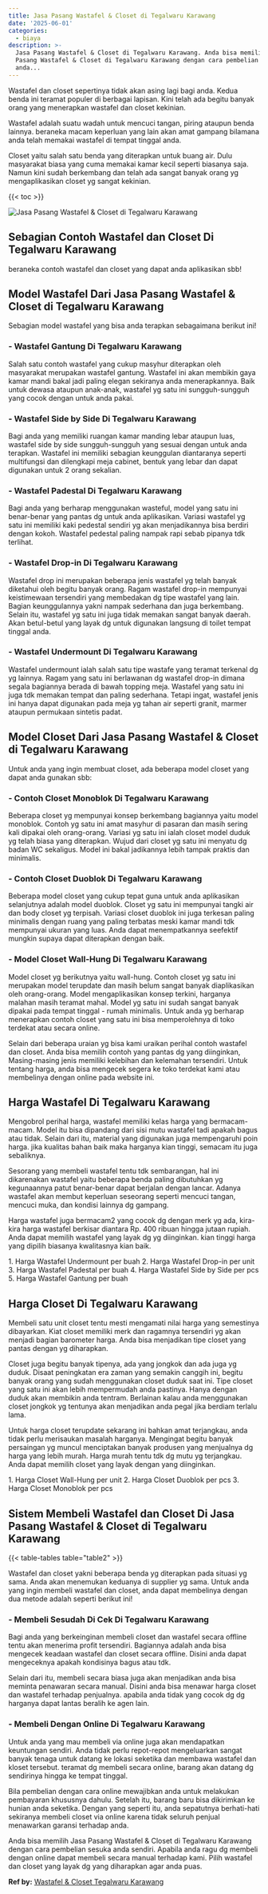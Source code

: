 ```yaml
---
title: Jasa Pasang Wastafel & Closet di Tegalwaru Karawang
date: '2025-06-01'
categories:
  - biaya
description: >-
  Jasa Pasang Wastafel & Closet di Tegalwaru Karawang. Anda bisa memilih Jasa
  Pasang Wastafel & Closet di Tegalwaru Karawang dengan cara pembelian sesuka
  anda...
---
```


Wastafel dan closet sepertinya tidak akan asing lagi bagi anda. Kedua benda ini teramat populer di berbagai lapisan. Kini telah ada begitu banyak orang yang menerapkan wastafel dan closet kekinian.

Wastafel adalah suatu wadah untuk mencuci tangan, piring ataupun benda lainnya. beraneka macam keperluan yang lain akan amat gampang bilamana anda telah memakai wastafel di tempat tinggal anda.

Closet yaitu salah satu benda yang diterapkan untuk buang air. Dulu masyarakat biasa yang cuma memakai kamar kecil seperti biasanya saja. Namun kini sudah berkembang dan telah ada sangat banyak orang yg mengaplikasikan closet yg sangat kekinian.

{{< toc >}}

![Jasa Pasang Wastafel & Closet di Tegalwaru Karawang](/images/wastafel-closet-murah20.png)

## Sebagian Contoh Wastafel dan Closet Di Tegalwaru Karawang

beraneka contoh wastafel dan closet yang dapat anda aplikasikan sbb!

## Model Wastafel Dari Jasa Pasang Wastafel & Closet di Tegalwaru Karawang

Sebagian model wastafel yang bisa anda terapkan sebagaimana berikut ini!

### \- Wastafel Gantung Di Tegalwaru Karawang

Salah satu contoh wastafel yang cukup masyhur diterapkan oleh masyarakat merupakan wastafel gantung. Wastafel ini akan membikin gaya kamar mandi bakal jadi paling elegan sekiranya anda menerapkannya. Baik untuk dewasa ataupun anak-anak, wastafel yg satu ini sungguh-sungguh yang cocok dengan untuk anda pakai.

### \- Wastafel Side by Side Di Tegalwaru Karawang

Bagi anda yang memiliki ruangan kamar manding lebar ataupun luas, wastafel side by side sungguh-sungguh yang sesuai dengan untuk anda terapkan. Wastafel ini memiliki sebagian keunggulan diantaranya seperti multifungsi dan dilengkapi meja cabinet, bentuk yang lebar dan dapat digunakan untuk 2 orang sekalian.

### \- Wastafel Padestal Di Tegalwaru Karawang

Bagi anda yang berharap menggunakan wasteful, model yang satu ini benar-benar yang pantas dg untuk anda aplikasikan. Variasi wastafel yg satu ini memiliki kaki pedestal sendiri yg akan menjadikannya bisa berdiri dengan kokoh. Wastafel pedestal paling nampak rapi sebab pipanya tdk terlihat.

### \- Wastafel Drop-in Di Tegalwaru Karawang

Wastafel drop ini merupakan beberapa jenis wastafel yg telah banyak diketahui oleh begitu banyak orang. Ragam wastafel drop-in mempunyai keistimewaan tersendiri yang membedakan dg tipe wastafel yang lain. Bagian keunggulannya yakni nampak sederhana dan juga berkembang. Selain itu, wastafel yg satu ini juga tidak memakan sangat banyak daerah. Akan betul-betul yang layak dg untuk digunakan langsung di toilet tempat tinggal anda.

### \- Wastafel Undermount Di Tegalwaru Karawang

Wastafel undermount ialah salah satu tipe wastafe yang teramat terkenal dg yg lainnya. Ragam yang satu ini berlawanan dg wastafel drop-in dimana segala bagiannya berada di bawah topping meja. Wastafel yang satu ini juga tdk memakan tempat dan paling sederhana. Tetapi ingat, wastafel jenis ini hanya dapat digunakan pada meja yg tahan air seperti granit, marmer ataupun permukaan sintetis padat.

## Model Closet Dari Jasa Pasang Wastafel & Closet di Tegalwaru Karawang

Untuk anda yang ingin membuat closet, ada beberapa model closet yang dapat anda gunakan sbb:

### \- Contoh Closet Monoblok Di Tegalwaru Karawang

Beberapa closet yg mempunyai konsep berkembang bagiannya yaitu model monoblok. Contoh yg satu ini amat masyhur di pasaran dan masih sering kali dipakai oleh orang-orang. Variasi yg satu ini ialah closet model duduk yg telah biasa yang diterapkan. Wujud dari closet yg satu ini menyatu dg badan WC sekaligus. Model ini bakal jadikannya lebih tampak praktis dan minimalis.

### \- Contoh Closet Duoblok Di Tegalwaru Karawang

Beberapa model closet yang cukup tepat guna untuk anda aplikasikan selanjutnya adalah model duoblok. Closet yg satu ini mempunyai tangki air dan body closet yg terpisah. Variasi closet duoblok ini juga terkesan paling minimalis dengan ruang yang paling terbatas meski kamar mandi tdk mempunyai ukuran yang luas. Anda dapat menempatkannya seefektif mungkin supaya dapat diterapkan dengan baik.

### \- Model Closet Wall-Hung Di Tegalwaru Karawang

Model closet yg berikutnya yaitu wall-hung. Contoh closet yg satu ini merupakan model terupdate dan masih belum sangat banyak diaplikasikan oleh orang-orang. Model mengaplikasikan konsep terkini, harganya malahan masih teramat mahal. Model yg satu ini sudah sangat banyak dipakai pada tempat tinggal - rumah minimalis. Untuk anda yg berharap menerapkan contoh closet yang satu ini bisa memperolehnya di toko terdekat atau secara online.

Selain dari beberapa uraian yg bisa kami uraikan perihal contoh wastafel dan closet. Anda bisa memilih contoh yang pantas dg yang diinginkan, Masing-masing jenis memiliki kelebihan dan kelemahan tersendiri. Untuk tentang harga, anda bisa mengecek segera ke toko terdekat kami atau membelinya dengan online pada website ini.

## Harga Wastafel Di Tegalwaru Karawang

Mengobrol perihal harga, wastafel memiliki kelas harga yang bermacam-macam. Model itu bisa dipandang dari sisi mutu wastafel tadi apakah bagus atau tidak. Selain dari itu, material yang digunakan juga mempengaruhi poin harga. jika kualitas bahan baik maka harganya kian tinggi, semacam itu juga sebaliknya.

Sesorang yang membeli wastafel tentu tdk sembarangan, hal ini dikarenakan wastafel yaitu beberapa benda paling dibutuhkan yg kegunaannya patut benar-benar dapat berjalan dengan lancar. Adanya wastafel akan membut keperluan seseorang seperti mencuci tangan, mencuci muka, dan kondisi lainnya dg gampang.

Harga wastafel juga bermacam2 yang cocok dg dengan merk yg ada, kira-kira harga wastafel berkisar diantara Rp. 400 ribuan hingga jutaan rupiah. Anda dapat memilih wastafel yang layak dg yg diinginkan. kian tinggi harga yang dipilih biasanya kwalitasnya kian baik.

1\. Harga Wastafel Undermount per buah 2. Harga Wastafel Drop-in per unit 3. Harga Wastafel Padestal per buah 4. Harga Wastafel Side by Side per pcs 5. Harga Wastafel Gantung per buah

## Harga Closet Di Tegalwaru Karawang

Membeli satu unit closet tentu mesti mengamati nilai harga yang semestinya dibayarkan. Kiat closet memiliki merk dan ragamnya tersendiri yg akan menjadi bagian barometer harga. Anda bisa menjadikan tipe closet yang pantas dengan yg diharapkan.

Closet juga begitu banyak tipenya, ada yang jongkok dan ada juga yg duduk. Disaat peningkatan era zaman yang semakin canggih ini, begitu banyak orang yang sudah menggunakan closet duduk saat ini. Tipe closet yang satu ini akan lebih mempermudah anda pastinya. Hanya dengan duduk akan membikin anda tentram. Berlainan kalau anda menggunakan closet jongkok yg tentunya akan menjadikan anda pegal jika berdiam terlalu lama.

Untuk harga closet terupdate sekarang ini bahkan amat terjangkau, anda tidak perlu merisaukan masalah harganya. Mengingat begitu banyak persaingan yg muncul menciptakan banyak produsen yang menjualnya dg harga yang lebih murah. Harga murah tentu tdk dg mutu yg terjangkau. Anda dapat memilih closet yang layak dengan yang diinginkan.

1\. Harga Closet Wall-Hung per unit 2. Harga Closet Duoblok per pcs 3. Harga Closet Monoblok per pcs

## Sistem Membeli Wastafel dan Closet Di Jasa Pasang Wastafel & Closet di Tegalwaru Karawang

{{< table-tables table="table2" >}}

Wastafel dan closet yakni beberapa benda yg diterapkan pada situasi yg sama. Anda akan menemukan keduanya di supplier yg sama. Untuk anda yang ingin membeli wastafel dan closet, anda dapat membelinya dengan dua metode adalah seperti berikut ini!

### \- Membeli Sesudah Di Cek Di Tegalwaru Karawang

Bagi anda yang berkeinginan membeli closet dan wastafel secara offline tentu akan menerima profit tersendiri. Bagiannya adalah anda bisa mengecek keadaan wastafel dan closet secara offline. Disini anda dapat mengeceknya apakah kondisinya bagus atau tdk.

Selain dari itu, membeli secara biasa juga akan menjadikan anda bisa meminta penawaran secara manual. Disini anda bisa menawar harga closet dan wastafel terhadap penjualnya. apabila anda tidak yang cocok dg dg harganya dapat lantas beralih ke agen lain.

### \- Membeli Dengan Online Di Tegalwaru Karawang

Untuk anda yang mau membeli via online juga akan mendapatkan keuntungan sendiri. Anda tidak perlu repot-repot mengeluarkan sangat banyak tenaga untuk datang ke lokasi seketika dan membawa wastafel dan kloset tersebut. teramat dg membeli secara online, barang akan datang dg sendirinya hingga ke tempat tinggal.

Bila pembelian dengan cara online mewajibkan anda untuk melakukan pembayaran khususnya dahulu. Setelah itu, barang baru bisa dikirimkan ke hunian anda seketika. Dengan yang seperti itu, anda sepatutnya berhati-hati sekiranya membeli closet via online karena tidak seluruh penjual menawarkan garansi terhadap anda.

Anda bisa memilih Jasa Pasang Wastafel & Closet di Tegalwaru Karawang dengan cara pembelian sesuka anda sendiri. Apabila anda ragu dg membeli dengan online dapat membeli secara manual terhadap kami. Pilih wastafel dan closet yang layak dg yang diharapkan agar anda puas.

**Ref by:** [Wastafel & Closet Tegalwaru Karawang](https://id.wikipedia.org/wiki/Wastafel)

